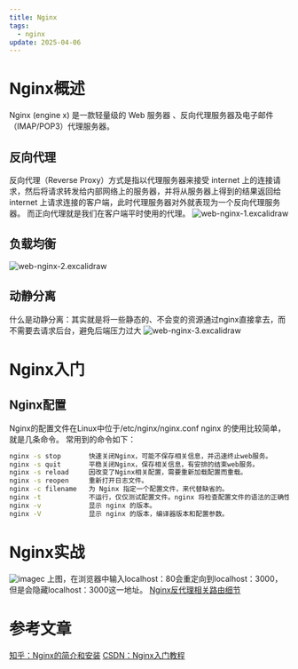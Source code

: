 ```yaml
---
title: Nginx
tags:
  - nginx
update: 2025-04-06
---
```

# Nginx概述
Nginx (engine x)  是一款轻量级的 Web 服务器 、反向代理服务器及电子邮件（IMAP/POP3）代理服务器。
## 反向代理
反向代理（Reverse Proxy）方式是指以代理服务器来接受 internet 上的连接请求，然后将请求转发给内部网络上的服务器，并将从服务器上得到的结果返回给 internet 上请求连接的客户端，此时代理服务器对外就表现为一个反向代理服务器。
而正向代理就是我们在客户端平时使用的代理。
![web-nginx-1.excalidraw](https://picture.zhaozhan.site/web-nginx-1.excalidraw.png)
## 负载均衡
![web-nginx-2.excalidraw](https://picture.zhaozhan.site/web-nginx-2.excalidraw.png)
## 动静分离
什么是动静分离：其实就是将一些静态的、不会变的资源通过nginx直接拿去，而不需要去请求后台，避免后端压力过大
![web-nginx-3.excalidraw](https://picture.zhaozhan.site/web-nginx-3.excalidraw.png)
# Nginx入门
## Nginx配置
Nginx的配置文件在Linux中位于/etc/nginx/nginx.conf
nginx 的使用比较简单，就是几条命令。
常用到的命令如下：
```bash
nginx -s stop       快速关闭Nginx，可能不保存相关信息，并迅速终止web服务。
nginx -s quit       平稳关闭Nginx，保存相关信息，有安排的结束web服务。
nginx -s reload     因改变了Nginx相关配置，需要重新加载配置而重载。
nginx -s reopen     重新打开日志文件。
nginx -c filename   为 Nginx 指定一个配置文件，来代替缺省的。
nginx -t            不运行，仅仅测试配置文件。nginx 将检查配置文件的语法的正确性，并尝试打开配置文件中所引用到的文件。
nginx -v            显示 nginx 的版本。
nginx -V            显示 nginx 的版本，编译器版本和配置参数。
```
# Nginx实战
![image](https://picture.zhaozhan.site/web-nginx-eg.png)c
上图，在浏览器中输入localhost：80会重定向到localhost：3000，但是会隐藏localhost：3000这一地址。
[Nginx反代理相关路由细节](https://ld246.com/article/1677207724771)
# 参考文章
[知乎：Nginx的简介和安装](https://zhuanlan.zhihu.com/p/382228615)
[CSDN：Nginx入门教程](https://blog.csdn.net/weixin_54065960/article/details/131455673)